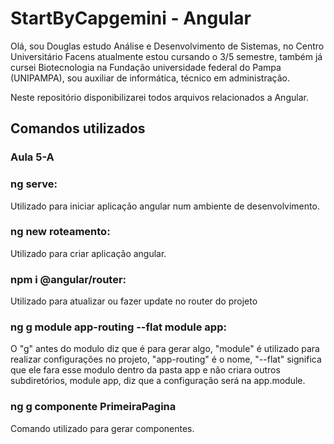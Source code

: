# StartByCapgemini - Angular 

Olá, sou Douglas estudo Análise e Desenvolvimento de Sistemas, no Centro Universitário Facens atualmente estou cursando o 3/5 semestre, também já cursei Biotecnologia na Fundação universidade federal do Pampa (UNIPAMPA), sou auxiliar de informática, técnico em administração.

Neste repositório disponibilizarei todos arquivos relacionados a Angular.

## Comandos utilizados
### Aula 5-A

### ng serve: 
Utilizado para iniciar aplicação angular num ambiente de desenvolvimento.

### ng new roteamento: 
Utilizado para criar aplicação angular.

### npm i @angular/router: 
Utilizado para atualizar ou fazer update no router do projeto

### ng g module app-routing --flat module app:
O "g" antes do modulo diz que é para gerar algo, "module" é utilizado para realizar configurações no projeto, "app-routing" é o nome, "--flat" significa que ele fara esse modulo dentro da pasta app e não criara outros subdiretórios, module app, diz que a configuração será na app.module. 

### ng g componente PrimeiraPagina
Comando utilizado para gerar componentes.